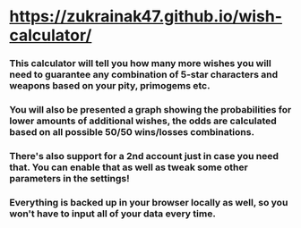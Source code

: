 # https://zukrainak47.github.io/wish-calculator/
### This calculator will tell you how many more wishes you will need to guarantee any combination of 5-star characters and weapons based on your pity, primogems etc.
### You will also be presented a graph showing the probabilities for lower amounts of additional wishes, the odds are calculated based on all possible 50/50 wins/losses combinations.
### There's also support for a 2nd account just in case you need that. You can enable that as well as tweak some other parameters in the settings!
### Everything is backed up in your browser locally as well, so you won't have to input all of your data every time.
